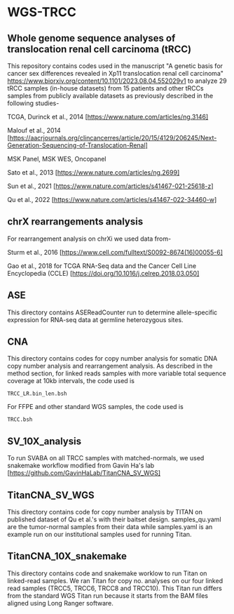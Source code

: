 # WGS-TRCC

## Whole genome sequence analyses of translocation renal cell carcinoma (tRCC)

This repository contains codes used in the manuscript "A genetic basis for cancer sex differences revealed in Xp11 translocation renal cell carcinoma" https://www.biorxiv.org/content/10.1101/2023.08.04.552029v1 to analyze 29 tRCC samples (in-house datasets) from 15 patients and other tRCCs samples from publicly available datasets as previously described in the following studies-

TCGA, Durinck et al., 2014 [https://www.nature.com/articles/ng.3146]

Malouf et al., 2014 [https://aacrjournals.org/clincancerres/article/20/15/4129/206245/Next-Generation-Sequencing-of-Translocation-Renal] 

MSK Panel, MSK WES, Oncopanel

Sato et al., 2013 [https://www.nature.com/articles/ng.2699]

Sun et al., 2021 [https://www.nature.com/articles/s41467-021-25618-z]

Qu et al., 2022 [https://www.nature.com/articles/s41467-022-34460-w]

## chrX rearrangements analysis

For rearrangement analysis on chrXi we used data from-

Sturm et al., 2016 [https://www.cell.com/fulltext/S0092-8674(16)00055-6]

Gao et al., 2018 for TCGA RNA-Seq data and the Cancer Cell Line Encyclopedia (CCLE) [https://doi.org/10.1016/j.celrep.2018.03.050]


## ASE

This directory contains ASEReadCounter run to determine allele-specific expression for RNA-seq data at germline heterozygous sites.

## CNA

This directory contains codes for copy number analysis for somatic DNA copy number analysis and rearrangement analysis. As described in the method section, for linked reads samples with more variable total sequence coverage at 10kb intervals, the code used is 
```
TRCC_LR.bin_len.bsh
```
For FFPE and other standard WGS samples, the code used is 
```
TRCC.bsh
```

## SV_10X_analysis
To run SVABA on all TRCC samples with matched-normals, we used snakemake workflow modified from Gavin Ha's lab [https://github.com/GavinHaLab/TitanCNA_SV_WGS] 

## TitanCNA_SV_WGS

This directory contains code for copy number analysis by TITAN on published dataset of Qu et al.'s with their baitset design. samples_qu.yaml are the tumor-normal samples from their data while samples.yaml is an example run on our institutional samples used for running Titan. 

## TitanCNA_10X_snakemake

This directory contains code and snakemake worklow to run Titan on linked-read samples. We ran Titan for copy no. analyses on our four linked read samples (TRCC5, TRCC6, TRCC8 and 
TRCC10). This Titan run differs from the standard WGS Titan run because it starts from the BAM files aligned using Long Ranger software.



